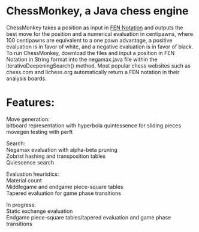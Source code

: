 # ChessMonkey, a Java chess engine
ChessMonkey takes a position as input in [FEN Notation](https://en.wikipedia.org/wiki/Forsyth%E2%80%93Edwards_Notation) and outputs the best move for the position and a numerical evaluation in centipawns, where 100 centipawns are equivalent to a one pawn advantage, a positive evaluation is in favor of white, and a negative evaluation is in favor of black.\
To run ChessMonkey, download the files and input a position in FEN Notation in String format into the negamax.java file within the iterativeDeepeningSearch() method. Most popular chess websites such as chess.com and lichess.org automatically return a FEN notation in their analysis boards.

# Features:
Move generation:\
bitboard representation with hyperbola quintessence for sliding pieces\
movegen testing with perft

Search:\
Negamax evaluation with alpha-beta pruning\
Zobrist hashing and transposition tables\
Quiescence search

Evaluation heuristics:\
Material count\
Middlegame and endgame piece-square tables\
Tapered evaluation for game phase transitions

In progress:\
Static exchange evaluation\
Endgame piece-square tables/tapered evaluation and game phase transitions

